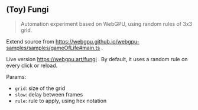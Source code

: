 ## (Toy) Fungi

> Automation experiment based on WebGPU, using random rules of 3x3 grid.

Extend source from https://webgpu.github.io/webgpu-samples/samples/gameOfLife#main.ts .

Live version https://webgpu.art/fungi . By default, it uses a random rule on every click or reload.

Params:

- `grid`: size of the grid
- `slow`: delay between frames
- `rule`: rule to apply, using hex notation
